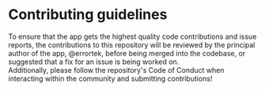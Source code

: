 # Contributing guidelines

To ensure that the app gets the highest quality code contributions and issue reports, the contributions to this repository will be reviewed by the principal author of the app, @errortek, before being merged into the codebase, or suggested that a fix for an issue is being worked on.
<br>Additionally, please follow the repository's Code of Conduct when interacting within the community and submitting contributions!
